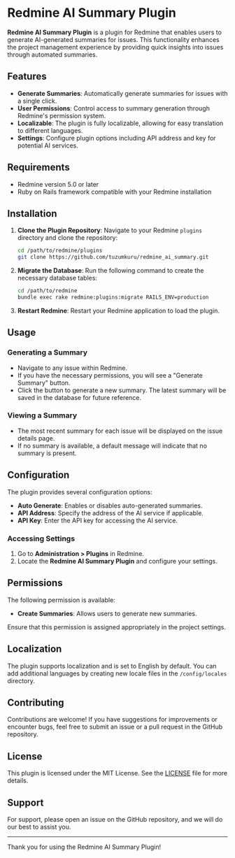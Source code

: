 # Redmine AI Summary Plugin

**Redmine AI Summary Plugin** is a plugin for Redmine that enables users to generate AI-generated summaries for issues. This functionality enhances the project management experience by providing quick insights into issues through automated summaries.

## Features

- **Generate Summaries**: Automatically generate summaries for issues with a single click.
- **User Permissions**: Control access to summary generation through Redmine's permission system.
- **Localizable**: The plugin is fully localizable, allowing for easy translation to different languages.
- **Settings**: Configure plugin options including API address and key for potential AI services.

## Requirements

- Redmine version 5.0 or later
- Ruby on Rails framework compatible with your Redmine installation

## Installation

1. **Clone the Plugin Repository**:
   Navigate to your Redmine `plugins` directory and clone the repository:

   ```bash
   cd /path/to/redmine/plugins
   git clone https://github.com/tuzumkuru/redmine_ai_summary.git
   ```

2. **Migrate the Database**:
   Run the following command to create the necessary database tables:

   ```bash
   cd /path/to/redmine
   bundle exec rake redmine:plugins:migrate RAILS_ENV=production
   ```

3. **Restart Redmine**:
   Restart your Redmine application to load the plugin.

## Usage

### Generating a Summary

- Navigate to any issue within Redmine.
- If you have the necessary permissions, you will see a "Generate Summary" button.
- Click the button to generate a new summary. The latest summary will be saved in the database for future reference.

### Viewing a Summary

- The most recent summary for each issue will be displayed on the issue details page.
- If no summary is available, a default message will indicate that no summary is present.

## Configuration

The plugin provides several configuration options:

- **Auto Generate**: Enables or disables auto-generated summaries.
- **API Address**: Specify the address of the AI service if applicable.
- **API Key**: Enter the API key for accessing the AI service.

### Accessing Settings

1. Go to **Administration > Plugins** in Redmine.
2. Locate the **Redmine AI Summary Plugin** and configure your settings.

## Permissions

The following permission is available:

- **Create Summaries**: Allows users to generate new summaries.

Ensure that this permission is assigned appropriately in the project settings.

## Localization

The plugin supports localization and is set to English by default. You can add additional languages by creating new locale files in the `/config/locales` directory.

## Contributing

Contributions are welcome! If you have suggestions for improvements or encounter bugs, feel free to submit an issue or a pull request in the GitHub repository.

## License

This plugin is licensed under the MIT License. See the [LICENSE](LICENSE) file for more details.

## Support

For support, please open an issue on the GitHub repository, and we will do our best to assist you.

---

Thank you for using the Redmine AI Summary Plugin!